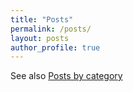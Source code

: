 ```yaml
---
title: "Posts"
permalink: /posts/
layout: posts
author_profile: true
---
```

See also [Posts by category](/categories/)
